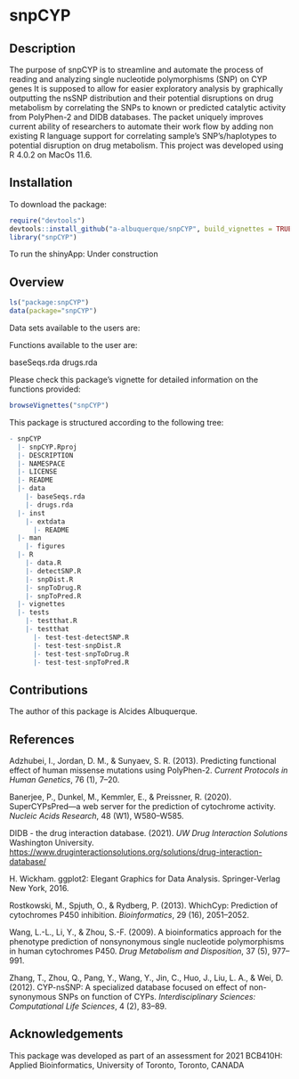 
# snpCYP

## Description

The purpose of snpCYP is to streamline and automate the process of
reading and analyzing single nucleotide polymorphisms (SNP) on CYP genes
It is supposed to allow for easier exploratory analysis by graphically
outputting the nsSNP distribution and their potential disruptions on
drug metabolism by correlating the SNPs to known or predicted catalytic
activity from PolyPhen-2 and DIDB databases. The packet uniquely
improves current ability of researchers to automate their work flow by
adding non existing R language support for correlating sample’s
SNP’s/haplotypes to potential disruption on drug metabolism. This
project was developed using R 4.0.2 on MacOs 11.6.

## Installation

To download the package:

``` r
require("devtools")
devtools::install_github("a-albuquerque/snpCYP", build_vignettes = TRUE)
library("snpCYP")
```

To run the shinyApp: Under construction

## Overview

``` r
ls("package:snpCYP")
data(package="snpCYP")
```

Data sets available to the users are:

Functions available to the user are:

baseSeqs.rda drugs.rda

Please check this package’s vignette for detailed information on the
functions provided:

``` r
browseVignettes("snpCYP")
```

This package is structured according to the following tree:

``` r
- snpCYP
  |- snpCYP.Rproj
  |- DESCRIPTION
  |- NAMESPACE
  |- LICENSE
  |- README
  |- data
    |- baseSeqs.rda
    |- drugs.rda
  |- inst
    |- extdata
      |- README
  |- man
    |- figures
  |- R
    |- data.R
    |- detectSNP.R
    |- snpDist.R
    |- snpToDrug.R
    |- snpToPred.R
  |- vignettes
  |- tests
    |- testthat.R
    |- testthat
      |- test-test-detectSNP.R
      |- test-test-snpDist.R
      |- test-test-snpToDrug.R
      |- test-test-snpToPred.R
```

## Contributions

The author of this package is Alcides Albuquerque.

## References

Adzhubei, I., Jordan, D. M., & Sunyaev, S. R. (2013). Predicting
functional effect of human missense mutations using PolyPhen-2. *Current
Protocols in Human Genetics*, 76 (1), 7–20.

Banerjee, P., Dunkel, M., Kemmler, E., & Preissner, R. (2020).
SuperCYPsPred—a web server for the prediction of cytochrome activity.
*Nucleic Acids Research*, 48 (W1), W580–W585.

DIDB - the drug interaction database. (2021). *UW Drug Interaction
Solutions* Washington University.
<https://www.druginteractionsolutions.org/solutions/drug-interaction-database/>

H. Wickham. ggplot2: Elegant Graphics for Data Analysis. Springer-Verlag
New York, 2016.

Rostkowski, M., Spjuth, O., & Rydberg, P. (2013). WhichCyp: Prediction
of cytochromes P450 inhibition. *Bioinformatics*, 29 (16), 2051–2052.

Wang, L.-L., Li, Y., & Zhou, S.-F. (2009). A bioinformatics approach for
the phenotype prediction of nonsynonymous single nucleotide
polymorphisms in human cytochromes P450. *Drug Metabolism and
Disposition*, 37 (5), 977–991.

Zhang, T., Zhou, Q., Pang, Y., Wang, Y., Jin, C., Huo, J., Liu, L. A., &
Wei, D. (2012). CYP-nsSNP: A specialized database focused on effect of
non-synonymous SNPs on function of CYPs. *Interdisciplinary Sciences:
Computational Life Sciences*, 4 (2), 83–89.

## Acknowledgements

This package was developed as part of an assessment for 2021 BCB410H:
Applied Bioinformatics, University of Toronto, Toronto, CANADA
